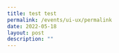 ```yaml
---
title: test test
permalink: /events/ui-ux/permalink
date: 2022-05-18
layout: post
description: ""
---
```

